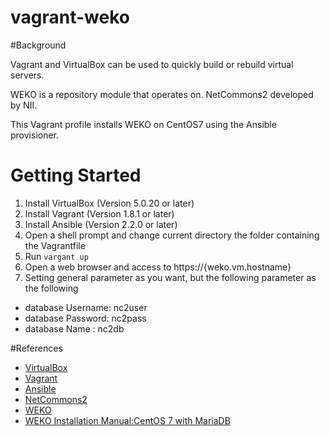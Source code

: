 vagrant-weko
======

#Background

Vagrant and VirtualBox can be used to quickly build or rebuild virtual servers.

WEKO is a repository module that operates on. NetCommons2 developed by NII. 

This Vagrant profile installs WEKO on CentOS7 using the Ansible provisioner.

# Getting Started

1. Install VirtualBox (Version 5.0.20 or later)
2. Install Vagrant (Version 1.8.1 or later)
3. Install Ansible (Version 2.2.0 or later)
4. Open a shell prompt and change current directory the folder containing the Vagrantfile
5. Run ```vargant up```
6. Open a web browser and access to https://{weko.vm.hostname}
7. Setting general parameter as you want, but the following parameter as the following 
 - database Username: nc2user
 - database Password: nc2pass
 - database Name : nc2db

#References
- [VirtualBox](https://www.virtualbox.org/)
- [Vagrant](https://www.vagrantup.com/)
- [Ansible](https://github.com/ansible/ansible)
- [NetCommons2](http://www.netcommons.org/)
- [WEKO](http://weko.at.nii.ac.jp/)
- [WEKO Installation Manual:CentOS 7 with MariaDB](https://meatwiki.nii.ac.jp/confluence/display/WEKO/CentOS+7+with+MariaDB)
